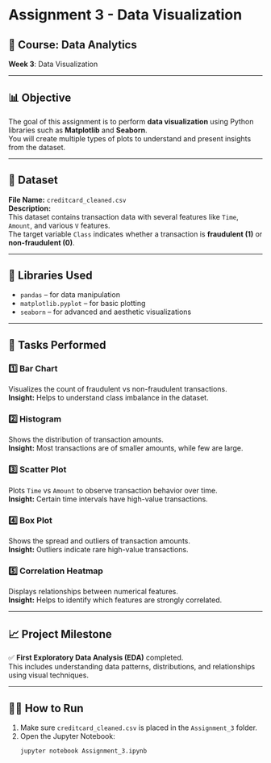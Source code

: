 # Assignment 3 - Data Visualization

## 📘 Course: Data Analytics
**Week 3**: Data Visualization

---

## 📊 Objective
The goal of this assignment is to perform **data visualization** using Python libraries such as **Matplotlib** and **Seaborn**.  
You will create multiple types of plots to understand and present insights from the dataset.

---

## 📂 Dataset
**File Name:** `creditcard_cleaned.csv`  
**Description:**  
This dataset contains transaction data with several features like `Time`, `Amount`, and various `V` features.  
The target variable `Class` indicates whether a transaction is **fraudulent (1)** or **non-fraudulent (0)**.

---

## 🧰 Libraries Used
- `pandas` – for data manipulation  
- `matplotlib.pyplot` – for basic plotting  
- `seaborn` – for advanced and aesthetic visualizations  

---

## 🧪 Tasks Performed
### 1️⃣ Bar Chart  
Visualizes the count of fraudulent vs non-fraudulent transactions.  
**Insight:** Helps to understand class imbalance in the dataset.

### 2️⃣ Histogram  
Shows the distribution of transaction amounts.  
**Insight:** Most transactions are of smaller amounts, while few are large.

### 3️⃣ Scatter Plot  
Plots `Time` vs `Amount` to observe transaction behavior over time.  
**Insight:** Certain time intervals have high-value transactions.

### 4️⃣ Box Plot  
Shows the spread and outliers of transaction amounts.  
**Insight:** Outliers indicate rare high-value transactions.

### 5️⃣ Correlation Heatmap  
Displays relationships between numerical features.  
**Insight:** Helps to identify which features are strongly correlated.

---

## 📈 Project Milestone
✅ **First Exploratory Data Analysis (EDA)** completed.  
This includes understanding data patterns, distributions, and relationships using visual techniques.

---

## 🧑‍💻 How to Run
1. Make sure `creditcard_cleaned.csv` is placed in the `Assignment_3` folder.  
2. Open the Jupyter Notebook:  
   ```bash
   jupyter notebook Assignment_3.ipynb